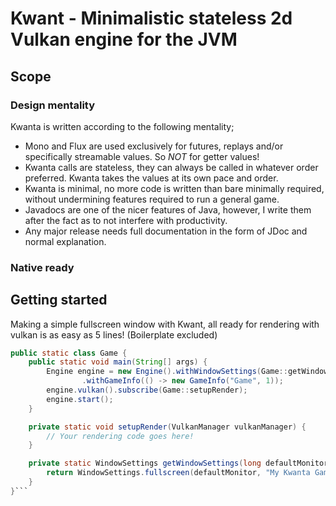 # Kwant - Minimalistic stateless 2d Vulkan engine for the JVM


## Scope

### Design mentality
Kwanta is written according to the following mentality;
- Mono and Flux are used exclusively for futures, replays and/or specifically streamable values. So *NOT* for getter values!
- Kwanta calls are stateless, they can always be called in whatever order preferred. Kwanta takes the values at its own pace and order.
- Kwanta is minimal, no more code is written than bare minimally required, without undermining features required to run a general game.
- Javadocs are one of the nicer features of Java, however, I write them after the fact as to not interfere with productivity.
- Any major release needs full documentation in the form of JDoc and normal explanation.

### Native ready


## Getting started

Making a simple fullscreen window with Kwant, all ready for rendering with vulkan is as easy as 5 lines! (Boilerplate excluded)
```java
public static class Game {
    public static void main(String[] args) {
        Engine engine = new Engine().withWindowSettings(Game::getWindowSettings)//
                .withGameInfo(() -> new GameInfo("Game", 1));
        engine.vulkan().subscribe(Game::setupRender);
        engine.start();
    }

    private static void setupRender(VulkanManager vulkanManager) {
        // Your rendering code goes here!
    }

    private static WindowSettings getWindowSettings(long defaultMonitor) {
        return WindowSettings.fullscreen(defaultMonitor, "My Kwanta Game!");
    }
}```
